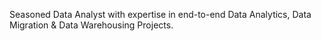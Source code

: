 Seasoned Data Analyst with expertise in end-to-end Data Analytics, Data Migration & Data Warehousing Projects.
